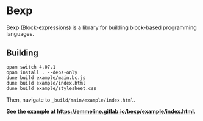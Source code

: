 # Bexp

Bexp (Block-expressions) is a library for building block-based programming
languages.

## Building

    opam switch 4.07.1
    opam install . --deps-only
    dune build example/main.bc.js
    dune build example/index.html
    dune build example/stylesheet.css

Then, navigate to `_build/main/example/index.html`.

**See the example at https://emmeline.gitlab.io/bexp/example/index.html.**
